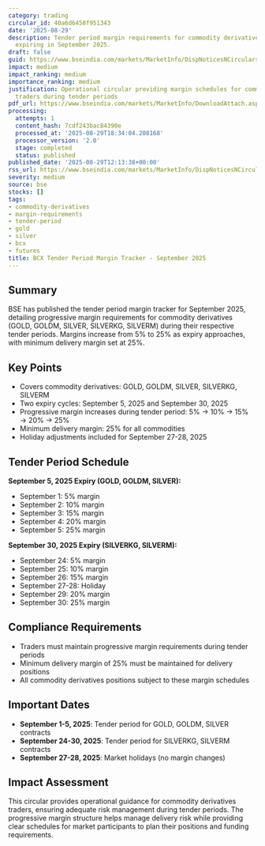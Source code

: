 ```yaml
---
category: trading
circular_id: 40a6d6458f951343
date: '2025-08-29'
description: Tender period margin requirements for commodity derivatives (Gold, Silver)
  expiring in September 2025.
draft: false
guid: https://www.bseindia.com/markets/MarketInfo/DispNoticesNCirculars.aspx?Noticeid={8D3C3E53-7E3D-4A4C-AB4B-0A861015D117}&noticeno=20250829-31&dt=08/29/2025&icount=31&totcount=61&flag=0
impact: medium
impact_ranking: medium
importance_ranking: medium
justification: Operational circular providing margin schedules for commodity derivatives
  traders during tender periods
pdf_url: https://www.bseindia.com/markets/MarketInfo/DownloadAttach.aspx?id=20250829-31&attachedId=86e756f0-7b12-4384-bfa8-e748f558f7c5
processing:
  attempts: 1
  content_hash: 7cdf243bac84390e
  processed_at: '2025-08-29T18:34:04.208168'
  processor_version: '2.0'
  stage: completed
  status: published
published_date: '2025-08-29T12:13:38+00:00'
rss_url: https://www.bseindia.com/markets/MarketInfo/DispNoticesNCirculars.aspx?Noticeid={8D3C3E53-7E3D-4A4C-AB4B-0A861015D117}&noticeno=20250829-31&dt=08/29/2025&icount=31&totcount=61&flag=0
severity: medium
source: bse
stocks: []
tags:
- commodity-derivatives
- margin-requirements
- tender-period
- gold
- silver
- bcx
- futures
title: BCX Tender Period Margin Tracker - September 2025
---
```


## Summary

BSE has published the tender period margin tracker for September 2025, detailing progressive margin requirements for commodity derivatives (GOLD, GOLDM, SILVER, SILVERKG, SILVERM) during their respective tender periods. Margins increase from 5% to 25% as expiry approaches, with minimum delivery margin set at 25%.

## Key Points

- Covers commodity derivatives: GOLD, GOLDM, SILVER, SILVERKG, SILVERM
- Two expiry cycles: September 5, 2025 and September 30, 2025
- Progressive margin increases during tender period: 5% → 10% → 15% → 20% → 25%
- Minimum delivery margin: 25% for all commodities
- Holiday adjustments included for September 27-28, 2025

## Tender Period Schedule

**September 5, 2025 Expiry (GOLD, GOLDM, SILVER):**
- September 1: 5% margin
- September 2: 10% margin
- September 3: 15% margin
- September 4: 20% margin
- September 5: 25% margin

**September 30, 2025 Expiry (SILVERKG, SILVERM):**
- September 24: 5% margin
- September 25: 10% margin
- September 26: 15% margin
- September 27-28: Holiday
- September 29: 20% margin
- September 30: 25% margin

## Compliance Requirements

- Traders must maintain progressive margin requirements during tender periods
- Minimum delivery margin of 25% must be maintained for delivery positions
- All commodity derivatives positions subject to these margin schedules

## Important Dates

- **September 1-5, 2025**: Tender period for GOLD, GOLDM, SILVER contracts
- **September 24-30, 2025**: Tender period for SILVERKG, SILVERM contracts
- **September 27-28, 2025**: Market holidays (no margin changes)

## Impact Assessment

This circular provides operational guidance for commodity derivatives traders, ensuring adequate risk management during tender periods. The progressive margin structure helps manage delivery risk while providing clear schedules for market participants to plan their positions and funding requirements.
